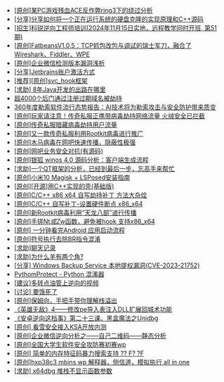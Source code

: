 + [[原创]某PC游戏残血ACE反作弊ring3下的绕过分析](https://bbs.kanxue.com/thread-284667.htm)
+ [[分享]分享如何将一个正在运行系统的硬盘克隆的实现原理和C++源码](https://bbs.kanxue.com/thread-284753.htm)
+ [[招生]科锐逆向工程师培训(2024年11月15日实地，远程教学同时开班, 第51期)](https://bbs.kanxue.com/thread-51839.htm)
+ [[原创]FatbeansV1.0.5：TCP抓包改包与调试的瑞士军刀，融合了Wireshark、Fiddler、WPE](https://bbs.kanxue.com/thread-284571.htm)
+ [[原创]企业微信检测版本漏洞浅析](https://bbs.kanxue.com/thread-284796.htm)
+ [[分享]Jetbrains账户激活方式](https://bbs.kanxue.com/thread-284298.htm)
+ [[推荐][原创]svc_hook框架](https://bbs.kanxue.com/thread-284713.htm)
+ [[求助] 8年Java开发的出路在哪里](https://bbs.kanxue.com/thread-285107.htm)
+ [超4000个后门通过注册过期域名被劫持](https://bbs.kanxue.com/thread-285197.htm)
+ [360年度勒索软件流行态势报告：AI技术将为勒索攻击与安全防护带来质变](https://bbs.kanxue.com/thread-285196.htm)
+ [[原创]玩家请注意！传奇私服正携带病毒劫持网络流量  火绒安全已拦截](https://bbs.kanxue.com/thread-270180.htm)
+ [[原创]传奇私服暗藏病毒劫持用户流量](https://bbs.kanxue.com/thread-275459.htm)
+ [[原创]又一款传奇私服利用Rootkit病毒进行推广](https://bbs.kanxue.com/thread-279202.htm)
+ [[原创]木马病毒在网吧快速传播，隐蔽性极强](https://bbs.kanxue.com/thread-279966.htm)
+ [[原创]网吧业务安全对抗(有源码)](https://bbs.kanxue.com/thread-282784.htm)
+ [[原创]银狐 winos 4.0 源码分析：客户端生成流程](https://bbs.kanxue.com/thread-284519.htm)
+ [[求助]一个QT框架的分析，已经到最后一步，忘高手来帮忙](https://bbs.kanxue.com/thread-280877.htm)
+ [[原创]小米10 Magisk + LSPosed安装指南](https://bbs.kanxue.com/thread-285114.htm)
+ [[原创][开源]用C++实现的壳(基础版)](https://bbs.kanxue.com/thread-206804.htm)
+ [[原创]C/C++ x86 x64 自写劫持补丁 方法大杂烩](https://bbs.kanxue.com/thread-282745.htm)
+ [[原创]C/C++ 自写补丁-设置硬件断点 x86_x64](https://bbs.kanxue.com/thread-283839.htm)
+ [[原创]新Rootkit病毒利用“天龙八部”进行传播](https://bbs.kanxue.com/thread-279635.htm)
+ [[原创]手搓Nt*或Zw*函数，避免被hook 支持x86_x64](https://bbs.kanxue.com/thread-284264.htm)
+ [[原创] 一分钟看完Android 应用启动流程](https://bbs.kanxue.com/thread-284686.htm)
+ [[原创]符号执行去除BR指令混淆](https://bbs.kanxue.com/thread-280737.htm)
+ [[求助]聊天记录](https://bbs.kanxue.com/thread-283703.htm)
+ [[求助]为什么羊有两个角?](https://bbs.kanxue.com/thread-277927.htm)
+ [[分享] Windows Backup Service 本地提权漏洞(CVE-2023-21752)](https://bbs.kanxue.com/thread-276730.htm)
+ [PythomProtect - Python 混淆器](https://bbs.kanxue.com/thread-285032.htm)
+ [[建议]多转点油管上逆向的视频](https://bbs.kanxue.com/thread-284529.htm)
+ [[讨论] 要饿死了](https://bbs.kanxue.com/thread-284422.htm)
+ [[原创]保姆向，手把手带你理解栈溢出](https://bbs.kanxue.com/thread-285201.htm)
+ [《英雄无敌》4——修改pe导入表注入DLL扩展回城术功能](https://bbs.kanxue.com/thread-284644.htm)
+ [《安卓逆向这档事》第二十三课、黑盒魔法之Unidbg](https://bbs.kanxue.com/thread-285073.htm)
+ [[原创] 看雪安全接入KSA开放内测](https://bbs.kanxue.com/thread-251837.htm)
+ [[原创]企业微信逆向分析之——自己二维码——静态分析](https://bbs.kanxue.com/thread-260499.htm)
+ [[原创]全国大学生软件安全攻防赛初赛wp](https://bbs.kanxue.com/thread-285204.htm)
+ [[原创] 简单的内存特征码暴力搜索支持 ?? F? ?F](https://bbs.kanxue.com/thread-284451.htm)
+ [[原创]hxp38c3 mbins  wp 解释器，侧信道，模拟执行 all in one](https://bbs.kanxue.com/thread-285205.htm)
+ [[求助] x64dbg 堆栈不显示函数参数](https://bbs.kanxue.com/thread-285206.htm)

